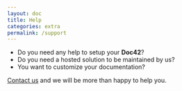 ```yaml
---
layout: doc
title: Help
categories: extra
permalink: /support
---
```


<ul>
<li>Do you need any help to setup your <b>Doc42</b>?</li> 
<li>Do you need a hosted solution to be maintained by us?</li> 
<li>You want to customize your documentation?</li> 
</ul>

<a href="mailto:support@doc42.io">Contact us</a> and we will be more than happy to help you.

<p>
<i style="color: #E91E63" class="fa fa-heart fa-5x animated tada infinite"></i>
</p>
